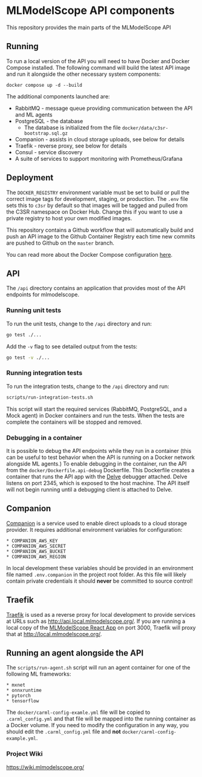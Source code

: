 # MLModelScope API components

This repository provides the main parts of the MLModelScope API

## Running

To run a local version of the API you will need to have Docker and Docker
Compose installed. The following command will build the latest API image
and run it alongside the other necessary system components:

`docker compose up -d --build`

The additional components launched are:

* RabbitMQ - message queue providing communication between the API and ML agents
* PostgreSQL - the database
  * The database is initialized from the file `docker/data/c3sr-bootstrap.sql.gz`
* Companion - assists in cloud storage uploads, see below for details
* Traefik - reverse proxy, see below for details
* Consul - service discovery
* A suite of services to support monitoring with Prometheus/Grafana

## Deployment

The `DOCKER_REGISTRY` environment variable must be set to build or pull
the correct image tags for development, staging, or production. The `.env`
file sets this to `c3sr` by default so that images will be tagged and
pulled from the C3SR namespace on Docker Hub. Change this if you want to
use a private registry to host your own modified images.

This repository contains a Github workflow that will automatically build and
push an API image to the Github Container Registry each time new commits
are pushed to Github on the `master` branch.

You can read more about the Docker Compose configuration [here](docs/docker-compose.md).

## API

The `/api` directory contains an application that provides most of
the API endpoints for mlmodelscope.

### Running unit tests

To run the unit tests, change to the `/api` directory and run:

```bash
go test ./...
```

Add the `-v` flag to see detailed output from the tests:

```bash
go test -v ./...
```

### Running integration tests

To run the integration tests, change to the `/api` directory and run:

```bash
scripts/run-integration-tests.sh
```

This script will start the required services (RabbitMQ, PostgreSQL, and a Mock agent) in Docker containers and run the tests. When the tests are complete the containers will be stopped and removed.

### Debugging in a container

It is possible to debug the API endpoints while they run in a container
(this can be useful to test behavior when the API is running on a Docker
network alongside ML agents.) To enable debugging in the container, run
the API from the `docker/Dockerfile.api-debug` Dockerfile. This Dockerfile
creates a container that runs the API app with the [Delve](https://github.com/go-delve/delve) 
debugger attached. Delve listens on port 2345, which is exposed to the host
machine. The API itself will not begin running until a debugging client is
attached to Delve.

## Companion

[Companion](https://uppy.io/docs/companion/) is a service used to enable direct
uploads to a cloud storage provider. It requires additional environment variables
for configuration:

    * COMPANION_AWS_KEY
    * COMPANION_AWS_SECRET
    * COMPANION_AWS_BUCKET
    * COMPANION_AWS_REGION

In local development these variables should be provided in an environment
file named `.env.companion` in the project root folder. As this file will
likely contain private credentials it should **never** be committed to source
control!

## Traefik

[Traefik](https://doc.traefik.io/traefik/) is used as a reverse proxy for local
development to provide services at URLs such as http://api.local.mlmodelscope.org/.
If you are running a local copy of the
[MLModelScope React App](https://github.com/c3sr/mlmodelscope) on port 3000, Traefik
will proxy that at http://local.mlmodelscope.org/.

## Running an agent alongside the API

The `scripts/run-agent.sh` script will run an agent container for one of the
following ML frameworks:

    * mxnet
    * onnxruntime
    * pytorch
    * tensorflow

The `docker/carml-config-examle.yml` file will be copied to `.carml_config.yml` and
that file will be mapped into the running container as a Docker volume. If you
need to modify the configuration in any way, you should edit the `.carml_config.yml`
file and **not** `docker/carml-config-example.yml`.

### Project Wiki

https://wiki.mlmodelscope.org/
